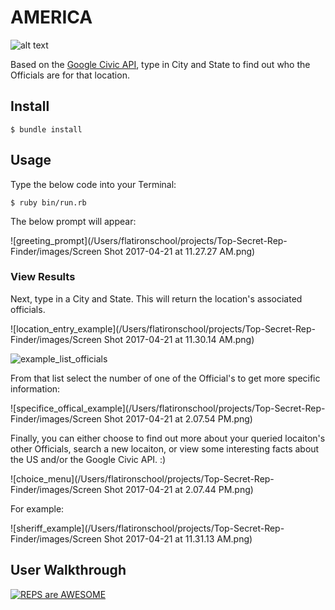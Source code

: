 # AMERICA

![alt text](http://www.apexflags.com/i//Executive_Order_10834_Flag_1.jpg)

Based on the [Google Civic API](https://developers.google.com/civic-information/), type in City and State to find out who the Officials are for that location.

## Install

```
$ bundle install
```

## Usage
Type the below code into your Terminal:
```
$ ruby bin/run.rb
```
The below prompt will appear:

![greeting_prompt](/Users/flatironschool/projects/Top-Secret-Rep-Finder/images/Screen Shot 2017-04-21 at 11.27.27 AM.png)

### View Results
Next, type in a City and State. This will return the location's associated officials.

![location_entry_example](/Users/flatironschool/projects/Top-Secret-Rep-Finder/images/Screen Shot 2017-04-21 at 11.30.14 AM.png)

![example_list_officials](http://i.imgur.com/TSWlLel.png)

From that list select the number of one of the Official's to get more specific information:

![specifice_offical_example](/Users/flatironschool/projects/Top-Secret-Rep-Finder/images/Screen Shot 2017-04-21 at 2.07.54 PM.png)

Finally, you can either choose to find out more about your queried locaiton's other Officials, search a new locaiton, or view some interesting facts about the US and/or the Google Civic API.  :)

![choice_menu](/Users/flatironschool/projects/Top-Secret-Rep-Finder/images/Screen Shot 2017-04-21 at 2.07.44 PM.png)

For example:

![sheriff_example](/Users/flatironschool/projects/Top-Secret-Rep-Finder/images/Screen Shot 2017-04-21 at 11.31.13 AM.png)

## User Walkthrough

[![REPS are AWESOME](http://i.imgur.com/Ot5DWAW.png)](https://www.youtube.com/watch?v=LUT2zRqL6Jo "Representatives are AWESOME")
